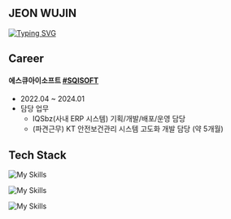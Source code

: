 ## JEON WUJIN

[![Typing SVG](https://readme-typing-svg.demolab.com?font=Fira+Code&pause=1000&width=435&lines=Back-End+Developer)](https://git.io/typing-svg)

## Career

#### 에스큐아이소프트 [#SQISOFT](https://www.sqisoft.com)
- 2022.04 ~ 2024.01
- 담당 업무
  - IQSbz(사내 ERP 시스템) 기획/개발/배포/운영 담당
  - (파견근무) KT 안전보건관리 시스템 고도화 개발 담당 (약 5개월)

## Tech Stack

![My Skills](https://skillicons.dev/icons?i=java,spring,hibernate,mysql,postgres)

![My Skills](https://skillicons.dev/icons?i=html,css,js,jquery,react,redux)

![My Skills](https://skillicons.dev/icons?i=git,github,aws,docker,jenkins)

